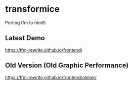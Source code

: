 # transformice
Porting tfm to html5

## Latest Demo
https://tfm-rewrite.github.io/frontend/

## Old Version (Old Graphic Performance)
https://tfm-rewrite.github.io/frontend/oldver/
